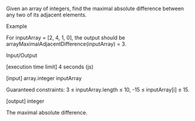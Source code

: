 Given an array of integers, find the maximal absolute difference between any two of its adjacent elements.

Example

For inputArray = [2, 4, 1, 0], the output should be
arrayMaximalAdjacentDifference(inputArray) = 3.

Input/Output

[execution time limit] 4 seconds (js)

[input] array.integer inputArray

Guaranteed constraints:
3 ≤ inputArray.length ≤ 10,
-15 ≤ inputArray[i] ≤ 15.

[output] integer

The maximal absolute difference.
